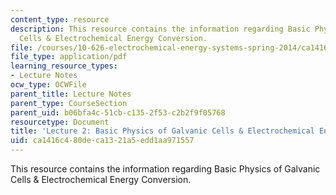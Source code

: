 ```yaml
---
content_type: resource
description: This resource contains the information regarding Basic Physics of Galvanic
  Cells & Electrochemical Energy Conversion.
file: /courses/10-626-electrochemical-energy-systems-spring-2014/ca1416c480deca1321a5edd1aa971557_MIT10_626S14_Lec2.pdf
file_type: application/pdf
learning_resource_types:
- Lecture Notes
ocw_type: OCWFile
parent_title: Lecture Notes
parent_type: CourseSection
parent_uid: b06bfa4c-51cb-c135-2f53-c2b2f9f05768
resourcetype: Document
title: 'Lecture 2: Basic Physics of Galvanic Cells & Electrochemical Energy Conversion'
uid: ca1416c4-80de-ca13-21a5-edd1aa971557
---
```

This resource contains the information regarding Basic Physics of Galvanic Cells & Electrochemical Energy Conversion.

